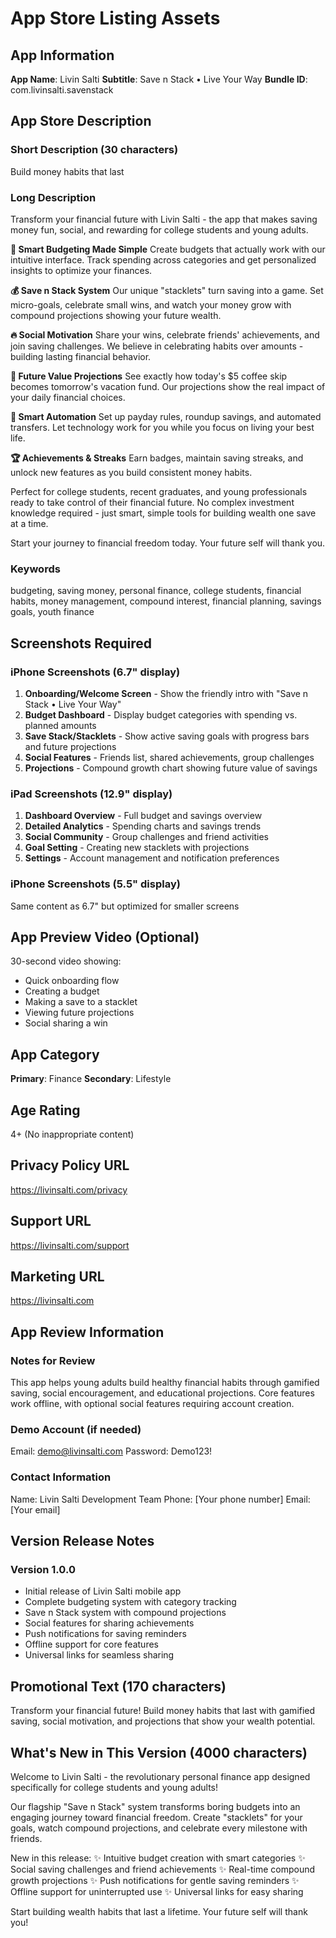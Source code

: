 # App Store Listing Assets

## App Information

**App Name**: Livin Salti
**Subtitle**: Save n Stack • Live Your Way
**Bundle ID**: com.livinsalti.savenstack

## App Store Description

### Short Description (30 characters)
Build money habits that last

### Long Description

Transform your financial future with Livin Salti - the app that makes saving money fun, social, and rewarding for college students and young adults.

**🎯 Smart Budgeting Made Simple**
Create budgets that actually work with our intuitive interface. Track spending across categories and get personalized insights to optimize your finances.

**💰 Save n Stack System**
Our unique "stacklets" turn saving into a game. Set micro-goals, celebrate small wins, and watch your money grow with compound projections showing your future wealth.

**🔥 Social Motivation**
Share your wins, celebrate friends' achievements, and join saving challenges. We believe in celebrating habits over amounts - building lasting financial behavior.

**🚀 Future Value Projections**
See exactly how today's $5 coffee skip becomes tomorrow's vacation fund. Our projections show the real impact of your daily financial choices.

**📱 Smart Automation**
Set up payday rules, roundup savings, and automated transfers. Let technology work for you while you focus on living your best life.

**🏆 Achievements & Streaks**
Earn badges, maintain saving streaks, and unlock new features as you build consistent money habits.

Perfect for college students, recent graduates, and young professionals ready to take control of their financial future. No complex investment knowledge required - just smart, simple tools for building wealth one save at a time.

Start your journey to financial freedom today. Your future self will thank you.

### Keywords
budgeting, saving money, personal finance, college students, financial habits, money management, compound interest, financial planning, savings goals, youth finance

## Screenshots Required

### iPhone Screenshots (6.7" display)
1. **Onboarding/Welcome Screen** - Show the friendly intro with "Save n Stack • Live Your Way"
2. **Budget Dashboard** - Display budget categories with spending vs. planned amounts
3. **Save Stack/Stacklets** - Show active saving goals with progress bars and future projections
4. **Social Features** - Friends list, shared achievements, group challenges
5. **Projections** - Compound growth chart showing future value of savings

### iPad Screenshots (12.9" display)
1. **Dashboard Overview** - Full budget and savings overview
2. **Detailed Analytics** - Spending charts and savings trends
3. **Social Community** - Group challenges and friend activities
4. **Goal Setting** - Creating new stacklets with projections
5. **Settings** - Account management and notification preferences

### iPhone Screenshots (5.5" display)
Same content as 6.7" but optimized for smaller screens

## App Preview Video (Optional)
30-second video showing:
- Quick onboarding flow
- Creating a budget
- Making a save to a stacklet
- Viewing future projections
- Social sharing a win

## App Category
**Primary**: Finance
**Secondary**: Lifestyle

## Age Rating
4+ (No inappropriate content)

## Privacy Policy URL
https://livinsalti.com/privacy

## Support URL
https://livinsalti.com/support

## Marketing URL
https://livinsalti.com

## App Review Information

### Notes for Review
This app helps young adults build healthy financial habits through gamified saving, social encouragement, and educational projections. Core features work offline, with optional social features requiring account creation.

### Demo Account (if needed)
Email: demo@livinsalti.com
Password: Demo123!

### Contact Information
Name: Livin Salti Development Team
Phone: [Your phone number]
Email: [Your email]

## Version Release Notes

### Version 1.0.0
- Initial release of Livin Salti mobile app
- Complete budgeting system with category tracking
- Save n Stack system with compound projections
- Social features for sharing achievements
- Push notifications for saving reminders
- Offline support for core features
- Universal links for seamless sharing

## Promotional Text (170 characters)
Transform your financial future! Build money habits that last with gamified saving, social motivation, and projections that show your wealth potential.

## What's New in This Version (4000 characters)
Welcome to Livin Salti - the revolutionary personal finance app designed specifically for college students and young adults!

Our flagship "Save n Stack" system transforms boring budgets into an engaging journey toward financial freedom. Create "stacklets" for your goals, watch compound projections, and celebrate every milestone with friends.

New in this release:
✨ Intuitive budget creation with smart categories
✨ Social saving challenges and friend achievements
✨ Real-time compound growth projections
✨ Push notifications for gentle saving reminders
✨ Offline support for uninterrupted use
✨ Universal links for easy sharing

Start building wealth habits that last a lifetime. Your future self will thank you!